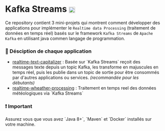 <h1>
Kafka Streams 
<img src="assets/kafka-streams-logo.png" alt="Kafka Streams" width="20" height="20" style="vertical-align:middle" />
</h1>

Ce repository contient 3 mini-projets qui montrent comment développer des applications pour 
implémenter le `Realtime data Processing` (traitement de données en temps réel) 
basés sur le framework `Kafka Streams` de `Apache Kafka` en utilisant java commen langage 
de programmation.

<h3>📝 Désciption de chaque application</h3>
<ul>
<li>
<a href="./realtime-text-capitalizer">realtime-text-capitalizer</a> : 
Basée sur `Kafka Streams` reçoit des messages texte 
depuis un topic Kafka, les transforme en majuscules en temps réel, 
puis les publie dans un topic de sortie pour être consommés par d'autres 
applications ou services. <i>(recommandée pour les débutants)</i>
</li>

<li>
<a href="./realtime-wheather-processing">realtime-wheather-processing</a> : 
Traitement en temps reel des données météologiques via `Kafka Streams`
</i>
</li>
</ul>

<h3>❗ Important</h3>
Assurez vous que vous avez `Java 8+`, `Maven` et `Docker` installés sur votre machine. 


